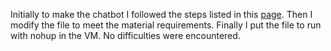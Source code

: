 Initially to make the chatbot I followed the steps listed in this [page](https://github.com/tiagoft/NLP/blob/main/deploy_de_bot_no_discord.md). Then I modify the file to meet the material requirements. Finally I put the file to run with nohup in the VM. No difficulties were encountered.